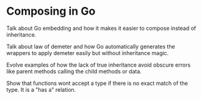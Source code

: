 # Composing in Go

Talk about Go embedding and how it makes it easier to compose
instead of inheritance.

Talk about law of demeter and how Go automatically generates
the wrappers to apply demeter easily but without inheritance
magic.

Evolve examples of how the lack of true inheritance avoid
obscure errors like parent methods calling the
child methods or data.

Show that functions wont accept a type if there is no exact match
of the type. It is a "has a" relation.
